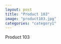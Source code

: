 ```yaml
---
layout: post
title: "Product 103"
image: "product103.jpg"
categories: "category1"
---
```

Product 103
